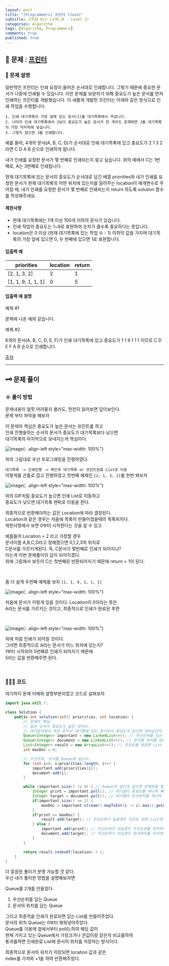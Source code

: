 ```yaml
---
layout: post
title: "[Programmers] 프린터 (Java)"
subtitle: 고득점 Kit (스택,큐 - Level 2)
categories: Algorithm
tags: [Algorithm, Programmers]
comments: true
published: true
---
```


## 📌 문제 : [프린터]  

### 📖 문제 설명  

<p>일반적인 프린터는 인쇄 요청이 들어온 순서대로 인쇄합니다. 그렇기 때문에 중요한 문서가 나중에 인쇄될 수 있습니다. 이런 문제를 보완하기 위해 중요도가 높은 문서를 먼저 인쇄하는 프린터를 개발했습니다. 이 새롭게 개발한 프린터는 아래와 같은 방식으로 인쇄 작업을 수행합니다.</p>
<div class="highlight"><pre class="codehilite"><code>1. 인쇄 대기목록의 가장 앞에 있는 문서(J)를 대기목록에서 꺼냅니다.
2. 나머지 인쇄 대기목록에서 J보다 중요도가 높은 문서가 한 개라도 존재하면 J를 대기목록의 가장 마지막에 넣습니다.
3. 그렇지 않으면 J를 인쇄합니다.
</code></pre></div>
<p>예를 들어, 4개의 문서(A, B, C, D)가 순서대로 인쇄 대기목록에 있고 중요도가 2 1 3 2 라면 C D A B 순으로 인쇄하게 됩니다.</p>

<p>내가 인쇄를 요청한 문서가 몇 번째로 인쇄되는지 알고 싶습니다. 위의 예에서 C는 1번째로, A는 3번째로 인쇄됩니다.</p>

<p>현재 대기목록에 있는 문서의 중요도가 순서대로 담긴 배열 priorities와 내가 인쇄를 요청한 문서가 현재 대기목록의 어떤 위치에 있는지를 알려주는 location이 매개변수로 주어질 때, 내가 인쇄를 요청한 문서가 몇 번째로 인쇄되는지 return 하도록 solution 함수를 작성해주세요.</p>

#### 제한사항

<ul>
<li>현재 대기목록에는 1개 이상 100개 이하의 문서가 있습니다.</li>
<li>인쇄 작업의 중요도는 1~9로 표현하며 숫자가 클수록 중요하다는 뜻입니다.</li>
<li>location은 0 이상 (현재 대기목록에 있는 작업 수 - 1) 이하의 값을 가지며 대기목록의 가장 앞에 있으면 0, 두 번째에 있으면 1로 표현합니다.</li>
</ul>

#### 입출력 예  

<table class="table">
        <thead><tr>
<th>priorities</th>
<th>location</th>
<th>return</th>
</tr>
</thead>
        <tbody><tr>
<td>[2, 1, 3, 2]</td>
<td>2</td>
<td>1</td>
</tr>
<tr>
<td>[1, 1, 9, 1, 1, 1]</td>
<td>0</td>
<td>5</td>
</tr>
</tbody>
      </table>

#### 입출력 예 설명  

<p>예제 #1</p>  
<p>문제에 나온 예와 같습니다.</p>

<p>예제 #2</p>  
<p>6개의 문서(A, B, C, D, E, F)가 인쇄 대기목록에 있고 중요도가 1 1 9 1 1 1 이므로 C D E F A B 순으로 인쇄합니다. </p>

<p><a href="http://www.csc.kth.se/contest/nwerc/2006/problems/nwerc06.pdf" target="_blank" rel="noopener">출처</a></p>



---

## 🗝 문제 풀이

### ☀️ 풀이 방법

문제내용이 얼핏 어려울지 몰라도, 천천히 읽어보면 답이보인다.   
문제 부터 파악을 해보자   

이 문제의 핵심은 중요도가 높은 문서는 프린트를 하고  
인쇄 진행을하는 순서의 문서가 중요도가 대기목록보다 낮으면   
대기목록의 마지막으로 보내지는게 핵심이다.  


![image](https://user-images.githubusercontent.com/95069395/219957856-f278355c-33bd-49b1-b466-0888d9d3265e.png){: .align-left style="max-width: 100%"}

위의 그림대로 우선 프로그래밍을 진행하였다.   

`대기목록 -> 인쇄진행 -> 확인후 대기목록 or 프린트완료 List로 이동`  
이렇게를 큰틀로 잡고 진행하였고 첫번째 예제인 `[2, 1, 3, 2]`를 한번 봐보자

![image](https://user-images.githubusercontent.com/95069395/219957560-50050212-afe0-4621-95c9-cc4cdda5d21c.gif){: .align-left style="max-width: 100%"}

위의 GIF처럼 중요도가 높으면 인쇄 List로 이동하고  
중요도가 낮으면 대기목록 맨뒤로 이동을 한다.   

최종적으로 반환해야하는 값은 Location에 따라 결정된다.   
Locaiton과 같은 경우는 처음에 목록이 만들어졌을때의 목록위치다.   
제한사항에서 보면 0부터 시작한다는 것을 알 수 있고  

예를들어 Location = 2 라고 가정할 경우   
문서이름 A,B,C,D라고 정해졌으면 0,1,2,3의 위치로  
C문서를 가르키게된다. 즉, C문서가 몇번째로 인쇄가 되어지냐?    
라는게 이번 문제풀이의 답이 되어지겠다.    
위에 그림에서 보듯이 C는 첫번째로 반환되어지기 때문에 return = 1이 된다.

<br/>

좀 더 쉽게 두번째 예제를 보자
`[1, 1, 9, 1, 1, 1]`

![image](https://user-images.githubusercontent.com/95069395/219958614-ac20ff5a-b105-431b-85fb-0f03a16cc3f4.png){: .align-left style="max-width: 100%"}

처음에 문서가 이렇게 있을 것이다. Location이 0이라는 뜻은   
A라는 문서를 가르키는 것이고, 최종적으로 인쇄가 완료된 후면

<br/>

![image](https://user-images.githubusercontent.com/95069395/219958616-d79f0380-bd2d-4fb2-9dbd-49692dfe7729.png){: .align-left style="max-width: 100%"}

위에 처럼 인쇄가 되어질 것이다.   
그러면 최종적으로 A라는 문서가 어느 위치에 있는지?  
1부터 시작되어 5번째로 인쇄가 되어지기 때문에  
5라는 값을 반환해주면 된다.    

<br/>  

### 👨🏻‍💻 코드

여기까지 문제 이해와 설명부분이였고 코드로 살펴보자  

```java
import java.util.*;

class Solution {
    public int solution(int[] priorities, int location) {
        // 문제의 핵심.
        // 높은 숫자가 중요도가 높은 것이다.
        // 대기문서에서 꺼낸 문서가 대기열에 있는 문서보다 중요도가 낮으면 맨뒤로간다.
        Queue<Integer> important = new LinkedList<>(); // 우선순위를 담는 Queue
        Queue<Integer> document = new LinkedList<>(); // 문서를 위치를 담는 Queue
        List<Integer> result = new ArrayList<>(); // 프린트를 완료한 List
        int maxDoc = 0;

        // 우선순위, 문서를 Queue에 담는다.
        for (int i=0; i<priorities.length; i++) {
            important.add(priorities[i]);
            document.add(i);
        }

        while (important.size() != 0) { // Queue의 담긴게 없으면 반복문을 탈출
            Integer print = important.poll(); // 대기열의 중요도를 하나씩 빼온다
            Integer target = document.poll(); // 대기열의 문서위치를 하나씩 빼온다
            if(important.size() >= 1) {
                maxDoc = important.stream().mapToInt(i -> i).max().getAsInt(); // 현재 우선순위가 가장 높은 숫자
            }
            if(print >= maxDoc) {
                result.add(target); // 우선순위가 높을경우 프린트 완료 List에 문서위치를 담는다.
            } else {
                important.add(print); // 우선순위가 아닐경우 우선순위를 마지막에 넣는다.
                document.add(target); // 우선순위가 아닐경우 문서위치를 마지막에 넣는다.
            }
        }

        return result.indexOf(location) + 1;
    }
}
```
더 깔끔한 풀이가 분명 가능할 것 같다.   
우선 내가 풀이한 방법을 설명해보자면  

Queue를 2개를 만들었다.
1. 우선순위를 담는 Queue  
2. 문서의 위치를 담는 Queue  

그리고 최종적을 인쇄가 완료되면 담는 List를 만들어주었다.  
문서의 위치 Queue는 0부터 채워넣어주었다.   
Queue를 이용에 앞에서부터 poll();하여 해당 값이  
현재 가지고 있는 Queue에서 가장크거나 큰값이랑 같은지 비교를하여  
통과를하면 인쇄완료 List에 문서의 위치를 저장하는 방식이다.   

최종적으로 문서의 위치가 저장되면 location 값과 같은  
index를 가져와 +1을 하여 반환해주었다.


[프린터]:https://school.programmers.co.kr/learn/courses/30/lessons/42587

